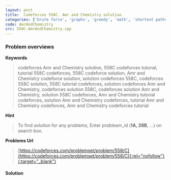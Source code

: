 ```yaml
---
layout: post
title:  Codeforces 558C. Amr and Chemistry solution
categories: ['brute force', 'graphs', 'greedy', 'math', 'shortest paths']
code: AmrAndChemistry
src: 558C-AmrAndChemistry.cpp
---
```

### **Problem overviews**

**Keywords**
> codeforces Amr and Chemistry solution, 558C codeforces tutorial, tutorial 558C codeforces, 558C codeforce solution, Amr and Chemistry codeforce solution, solution codeforces 558C, codeforces 558C solution, 558C tutorial codeforces, solution codeforces Amr and Chemistry, codeforces solution 558C, codeforces solution Amr and Chemistry, solution 558C codeforces, Amr and Chemistry tutorial codeforces, solution Amr and Chemistry codeforces, tutorial Amr and Chemistry codeforces, Amr and Chemistry codeforces tutorial

**Hint**
> To find solution for any problems, Enter probleam_id (**1A, 28B**, ...) on search box. 

**Problems Url**
> [https://codeforces.com/problemset/problem/558/C](https://codeforces.com/problemset/problem/558/C){:rel="nofollow"}{:target="_blank"}

#### **Solution**



